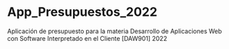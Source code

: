 # App_Presupuestos_2022
Aplicación de presupuesto para la materia Desarrollo de Aplicaciones Web con Software Interpretado en el Cliente [DAW901] 2022
